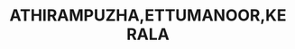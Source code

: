 ---
title: ATHIRAMPUZHA,ETTUMANOOR,KERALA
url: /athirampuzha-ettumanoor-kerala/
latitude: 9.676
longitude: 76.541
---